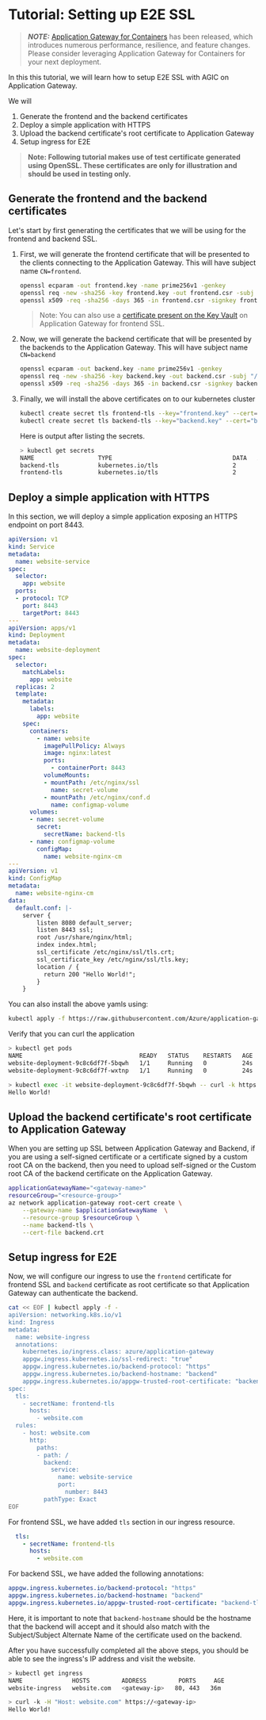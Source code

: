 # Tutorial: Setting up E2E SSL

> **_NOTE:_** [Application Gateway for Containers](https://aka.ms/agc) has been released, which introduces numerous performance, resilience, and feature changes. Please consider leveraging Application Gateway for Containers for your next deployment.

In this this tutorial, we will learn how to setup E2E SSL with AGIC on Application Gateway.

We will

1. Generate the frontend and the backend certificates
1. Deploy a simple application with HTTPS
1. Upload the backend certificate's root certificate to Application Gateway
1. Setup ingress for E2E

> **Note: Following tutorial makes use of test certificate generated using OpenSSL. These certificates are only for illustration and should be used in testing only.**

## Generate the frontend and the backend certificates

Let's start by first generating the certificates that we will be using for the frontend and backend SSL.

1. First, we will generate the frontend certificate that will be presented to the clients connecting to the Application Gateway. This will have subject name `CN=frontend`.

    ```bash
    openssl ecparam -out frontend.key -name prime256v1 -genkey
    openssl req -new -sha256 -key frontend.key -out frontend.csr -subj "/CN=frontend"
    openssl x509 -req -sha256 -days 365 -in frontend.csr -signkey frontend.key -out frontend.crt
    ```

    > Note: You can also use a [certificate present on the Key Vault](../features/appgw-ssl-certificate.md) on Application Gateway for frontend SSL.

1. Now, we will generate the backend certificate that will be presented by the backends to the Application Gateway. This will have subject name `CN=backend`

    ```bash
    openssl ecparam -out backend.key -name prime256v1 -genkey
    openssl req -new -sha256 -key backend.key -out backend.csr -subj "/CN=backend"
    openssl x509 -req -sha256 -days 365 -in backend.csr -signkey backend.key -out backend.crt
    ```

1. Finally, we will install the above certificates on to our kubernetes cluster

    ```bash
    kubectl create secret tls frontend-tls --key="frontend.key" --cert="frontend.crt"
    kubectl create secret tls backend-tls --key="backend.key" --cert="backend.crt"
    ```

    Here is output after listing the secrets.

    ```bash
    > kubectl get secrets
    NAME                  TYPE                                  DATA   AGE
    backend-tls           kubernetes.io/tls                     2      3m18s
    frontend-tls          kubernetes.io/tls                     2      3m18s
    ```

## Deploy a simple application with HTTPS

In this section, we will deploy a simple application exposing an HTTPS endpoint on port 8443.

```yaml
apiVersion: v1
kind: Service
metadata:
  name: website-service
spec:
  selector:
    app: website
  ports:
  - protocol: TCP
    port: 8443
    targetPort: 8443
---
apiVersion: apps/v1
kind: Deployment
metadata:
  name: website-deployment
spec:
  selector:
    matchLabels:
      app: website
  replicas: 2
  template:
    metadata:
      labels:
        app: website
    spec:
      containers:
        - name: website
          imagePullPolicy: Always
          image: nginx:latest
          ports:
            - containerPort: 8443
          volumeMounts:
          - mountPath: /etc/nginx/ssl
            name: secret-volume
          - mountPath: /etc/nginx/conf.d
            name: configmap-volume
      volumes:
      - name: secret-volume
        secret:
          secretName: backend-tls
      - name: configmap-volume
        configMap:
          name: website-nginx-cm
---
apiVersion: v1
kind: ConfigMap
metadata:
  name: website-nginx-cm
data:
  default.conf: |-
    server {
        listen 8080 default_server;
        listen 8443 ssl;
        root /usr/share/nginx/html;
        index index.html;
        ssl_certificate /etc/nginx/ssl/tls.crt;
        ssl_certificate_key /etc/nginx/ssl/tls.key;
        location / {
          return 200 "Hello World!";
        }
    }
```

You can also install the above yamls using:

```bash
kubectl apply -f https://raw.githubusercontent.com/Azure/application-gateway-kubernetes-ingress/master/docs/examples/sample-https-backend.yaml
```

Verify that you can curl the application

```bash
> kubectl get pods
NAME                                 READY   STATUS    RESTARTS   AGE
website-deployment-9c8c6df7f-5bqwh   1/1     Running   0          24s
website-deployment-9c8c6df7f-wxtnp   1/1     Running   0          24s

> kubectl exec -it website-deployment-9c8c6df7f-5bqwh -- curl -k https://localhost:8443
Hello World!
```

## Upload the backend certificate's root certificate to Application Gateway

When you are setting up SSL between Application Gateway and Backend, if you are using a self-signed certificate or a certificate signed by a custom root CA on the backend, then you need to upload self-signed or the Custom root CA of the backend certificate on the Application Gateway.

```bash
applicationGatewayName="<gateway-name>"
resourceGroup="<resource-group>"
az network application-gateway root-cert create \
    --gateway-name $applicationGatewayName  \
    --resource-group $resourceGroup \
    --name backend-tls \
    --cert-file backend.crt
```

## Setup ingress for E2E

Now, we will configure our ingress to use the `frontend` certificate for frontend SSL and `backend` certificate as root certificate so that Application Gateway can authenticate the backend.

```bash
cat << EOF | kubectl apply -f -
apiVersion: networking.k8s.io/v1
kind: Ingress
metadata:
  name: website-ingress
  annotations:
    kubernetes.io/ingress.class: azure/application-gateway
    appgw.ingress.kubernetes.io/ssl-redirect: "true"
    appgw.ingress.kubernetes.io/backend-protocol: "https"
    appgw.ingress.kubernetes.io/backend-hostname: "backend"
    appgw.ingress.kubernetes.io/appgw-trusted-root-certificate: "backend-tls"
spec:
  tls:
    - secretName: frontend-tls
      hosts:
        - website.com
  rules:
    - host: website.com
      http:
        paths:
        - path: /
          backend:
            service:
              name: website-service
              port:
                number: 8443
          pathType: Exact
EOF
```

For frontend SSL, we have added `tls` section in our ingress resource.

```yaml
  tls:
    - secretName: frontend-tls
      hosts:
        - website.com
```

For backend SSL, we have added the following annotations:

```yaml
appgw.ingress.kubernetes.io/backend-protocol: "https"
appgw.ingress.kubernetes.io/backend-hostname: "backend"
appgw.ingress.kubernetes.io/appgw-trusted-root-certificate: "backend-tls"
```

Here, it is important to note that `backend-hostname` should be the hostname that the backend will accept and it should also match with the Subject/Subject Alternate Name of the certificate used on the backend.

After you have successfully completed all the above steps, you should be able to see the ingress's IP address and visit the website.

```bash
> kubectl get ingress
NAME              HOSTS         ADDRESS         PORTS     AGE
website-ingress   website.com   <gateway-ip>   80, 443   36m

> curl -k -H "Host: website.com" https://<gateway-ip>
Hello World!
```
